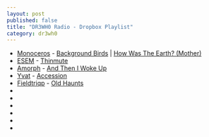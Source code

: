 ```yaml
---
layout: post
published: false
title: "DR3WH0 Radio - Dropbox Playlist"
category: dr3wh0
---
```


- [Monoceros](http://www.last.fm/music/Monoceros) - [Background Birds](http://www.last.fm/music/Monoceros/_/Background+birds) | [How Was The Earth? (Mother)](http://www.last.fm/music/Monoceros/_/How+was+the+earth%3F+%28mother%29)
- [ESEM](http://www.last.fm/music/Esem) - [Thinmute](http://www.last.fm/music/Esem/_/Thinmute)
- [Amorph](http://www.last.fm/music/Amorph) - [And Then I Woke Up](http://www.last.fm/music/Amorph/_/And+then+i+woke+up)
- [Yvat](http://www.last.fm/music/Yvat) - [Accession](http://www.last.fm/music/Yvat/_/Accession)
- [Fieldtriqp](http://www.last.fm/music/Fieldtriqp) - [Old Haunts](http://www.last.fm/music/Fieldtriqp/_/Old+Haunts)
-
-
-
-
-
-